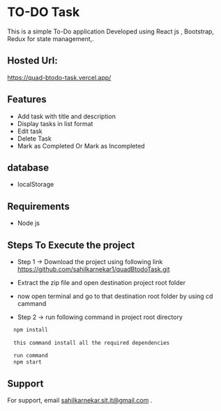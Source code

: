 
# TO-DO Task

This is a simple To-Do application Developed using React js , Bootstrap, Redux for state management,.

## Hosted Url:
https://quad-btodo-task.vercel.app/

## Features

- Add task with title and description
- Display tasks in list format
- Edit task
- Delete Task
- Mark as Completed Or Mark as Incompleted

## database
- localStorage


## Requirements

- Node js

## Steps To Execute the project

- Step 1 -> Download the project using following link
https://github.com/sahilkarnekar1/quadBtodoTask.git

- Extract the zip file and open destination project root folder 
- now open terminal and go to that destination root folder by using cd cammand

- Step 2 -> run following command in project root directory

```bash
  npm install
  
  this command install all the required dependencies

  run command 
  npm start
  ```
## Support

For support, email sahilkarnekar.sit.it@gmail.com .

